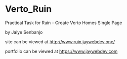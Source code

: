 # Verto_Ruin
Practical Task for Ruin -  Create Verto Homes Single Page

by Jaiye Senbanjo

site can be viewed at http://www.ruin.jaywebdev.one/

portfolio can be viewed at https://www.jaywebdev.com
